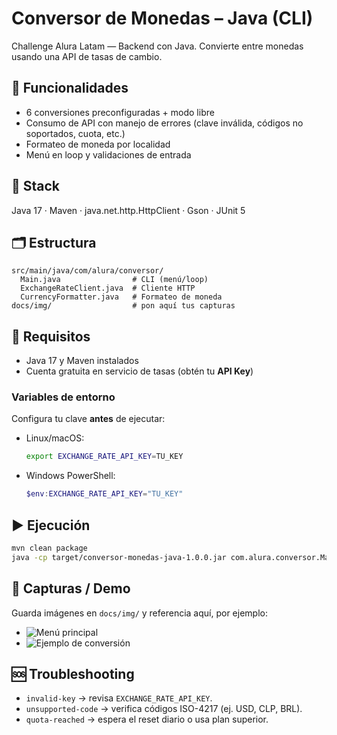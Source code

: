 # Conversor de Monedas – Java (CLI)

Challenge Alura Latam — Backend con Java. Convierte entre monedas usando una API de tasas de cambio.

## 🔎 Funcionalidades
- 6 conversiones preconfiguradas + modo libre
- Consumo de API con manejo de errores (clave inválida, códigos no soportados, cuota, etc.)
- Formateo de moneda por localidad
- Menú en loop y validaciones de entrada

## 🧰 Stack
Java 17 · Maven · java.net.http.HttpClient · Gson · JUnit 5

## 🗂️ Estructura
```
src/main/java/com/alura/conversor/
  Main.java                # CLI (menú/loop)
  ExchangeRateClient.java  # Cliente HTTP
  CurrencyFormatter.java   # Formateo de moneda
docs/img/                  # pon aquí tus capturas
```

## 🚀 Requisitos
- Java 17 y Maven instalados
- Cuenta gratuita en servicio de tasas (obtén tu **API Key**)

### Variables de entorno
Configura tu clave **antes** de ejecutar:

- Linux/macOS:
  ```bash
  export EXCHANGE_RATE_API_KEY=TU_KEY
  ```
- Windows PowerShell:
  ```powershell
  $env:EXCHANGE_RATE_API_KEY="TU_KEY"
  ```

## ▶️ Ejecución
```bash
mvn clean package
java -cp target/conversor-monedas-java-1.0.0.jar com.alura.conversor.Main
```

## 📸 Capturas / Demo
Guarda imágenes en `docs/img/` y referencia aquí, por ejemplo:
- ![Menú principal](docs/img/menu.png)
- ![Ejemplo de conversión](docs/img/ejemplo-1.png)

## 🆘 Troubleshooting
- `invalid-key` → revisa `EXCHANGE_RATE_API_KEY`.
- `unsupported-code` → verifica códigos ISO-4217 (ej. USD, CLP, BRL).
- `quota-reached` → espera el reset diario o usa plan superior.